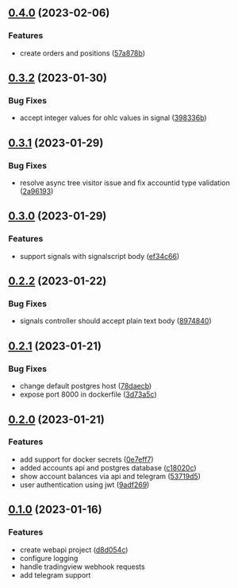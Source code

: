 ## [0.4.0](https://github.com/gambcl/SignalTrader/compare/v0.3.2...v0.4.0) (2023-02-06)


### Features

* create orders and positions ([57a878b](https://github.com/gambcl/SignalTrader/commit/57a878b5d9868471d12a44742b67c5bffe32c8b6))

## [0.3.2](https://github.com/gambcl/SignalTrader/compare/v0.3.1...v0.3.2) (2023-01-30)


### Bug Fixes

* accept integer values for ohlc values in signal ([398336b](https://github.com/gambcl/SignalTrader/commit/398336b12e3b723e9b7739ffd12e4fa835295460))

## [0.3.1](https://github.com/gambcl/SignalTrader/compare/v0.3.0...v0.3.1) (2023-01-29)


### Bug Fixes

* resolve async tree visitor issue and fix accountid type validation ([2a96193](https://github.com/gambcl/SignalTrader/commit/2a96193aa81e3dfe7c65330f05bb23bc01be2d9f))

## [0.3.0](https://github.com/gambcl/SignalTrader/compare/v0.2.2...v0.3.0) (2023-01-29)


### Features

* support signals with signalscript body ([ef34c66](https://github.com/gambcl/SignalTrader/commit/ef34c66ae685dbac59acaeded3bdcf27f1074414))

## [0.2.2](https://github.com/gambcl/SignalTrader/compare/v0.2.1...v0.2.2) (2023-01-22)


### Bug Fixes

* signals controller should accept plain text body ([8974840](https://github.com/gambcl/SignalTrader/commit/8974840c6a44c5e060e8dd0d8d5b3de55f7beca4))

## [0.2.1](https://github.com/gambcl/SignalTrader/compare/v0.2.0...v0.2.1) (2023-01-21)


### Bug Fixes

* change default postgres host ([78daecb](https://github.com/gambcl/SignalTrader/commit/78daecbb615d82c1ba86011ff71fb73ec45fb528))
* expose port 8000 in dockerfile ([3d73a5c](https://github.com/gambcl/SignalTrader/commit/3d73a5ca9c22fbc0925c5b07659753d766c9469c))

## [0.2.0](https://github.com/gambcl/SignalTrader/compare/v0.1.0...v0.2.0) (2023-01-21)


### Features

* add support for docker secrets ([0e7eff7](https://github.com/gambcl/SignalTrader/commit/0e7eff7385900a7191936fc25b668ba25662c072))
* added accounts api and postgres database ([c18020c](https://github.com/gambcl/SignalTrader/commit/c18020cbaf52a711bc21959f95d937f5c62a2dc6))
* show account balances via api and telegram ([53719d5](https://github.com/gambcl/SignalTrader/commit/53719d58c1b28240f3d204e85f706f29b7659899))
* user authentication using jwt ([9adf269](https://github.com/gambcl/SignalTrader/commit/9adf2698e3dd8ba90c31d983b57c71b5bd6b353d))

## [0.1.0](https://github.com/gambcl/SignalTrader/compare/v0.0.0...v0.1.0) (2023-01-16)


### Features

* create webapi project ([d8d054c](https://github.com/gambcl/SignalTrader/commit/d8d054c8ab2f4fcf2f7cdccbd42d095ea1811a79))
* configure logging
* handle tradingview webhook requests
* add telegram support
